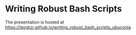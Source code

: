 Writing Robust Bash Scripts
===============================

The presentation is hosted at https://leogtzr.github.io/writing_robust_bash_scripts_ubuconla
